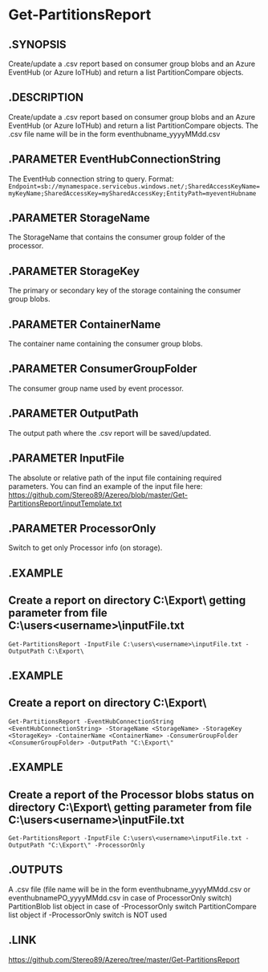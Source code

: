 # Get-PartitionsReport

## .SYNOPSIS
Create/update a .csv report based on consumer group blobs and an Azure EventHub (or Azure IoTHub) and return a list PartitionCompare objects.

## .DESCRIPTION
Create/update a .csv report based on consumer group blobs and an Azure EventHub (or Azure IoTHub) and return a list PartitionCompare objects.
The .csv file name will be in the form eventhubname_yyyyMMdd.csv
  
## .PARAMETER **EventHubConnectionString**
The EventHub connection string to query. Format:
`Endpoint=sb://mynamespace.servicebus.windows.net/;SharedAccessKeyName=myKeyName;SharedAccessKey=mySharedAccessKey;EntityPath=myeventHubname`

## .PARAMETER **StorageName**
The StorageName that contains the consumer group folder of the processor.

## .PARAMETER **StorageKey**
The primary or secondary key of the storage containing the consumer group blobs.

## .PARAMETER **ContainerName**
The container name containing the consumer group blobs.
 
## .PARAMETER **ConsumerGroupFolder**
The consumer group name used by event processor.

## .PARAMETER **OutputPath**
The output path where the .csv report will be saved/updated.

## .PARAMETER **InputFile**
The absolute or relative path of the input file containing required parameters.
You can find an example of the input file here: https://github.com/Stereo89/Azereo/blob/master/Get-PartitionsReport/inputTemplate.txt

## .PARAMETER **ProcessorOnly**
Switch to get only Processor info (on storage).

##  .EXAMPLE
## Create a report on directory C:\Export\ getting parameter from file C:\users\<username>\inputFile.txt
    Get-PartitionsReport -InputFile C:\users\<username>\inputFile.txt -OutputPath C:\Export\

## .EXAMPLE
## Create a report on directory C:\Export\
    Get-PartitionsReport -EventHubConnectionString <EventHubConnectionString> -StorageName <StorageName> -StorageKey <StorageKey> -ContainerName <ContainerName> -ConsumerGroupFolder <ConsumerGroupFolder> -OutputPath "C:\Export\"

## .EXAMPLE
## Create a report of the Processor blobs status on directory C:\Export\ getting parameter from file C:\users\<username>\inputFile.txt
    Get-PartitionsReport -InputFile C:\users\<username>\inputFile.txt -OutputPath "C:\Export\" -ProcessorOnly

## .OUTPUTS
  A .csv file (file name will be in the form eventhubname_yyyyMMdd.csv or eventhubnamePO_yyyyMMdd.csv in case of ProcessorOnly switch)
  PartitionBlob list object in case of -ProcessorOnly switch
  PartitionCompare list object if -ProcessorOnly switch is NOT used

## .LINK
  https://github.com/Stereo89/Azereo/tree/master/Get-PartitionsReport